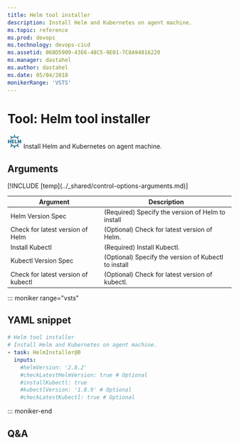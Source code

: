 ```yaml
---
title: Helm tool installer
description: Install Helm and Kubernetes on agent machine.
ms.topic: reference
ms.prod: devops
ms.technology: devops-cicd
ms.assetid: 068D5909-43E6-48C5-9E01-7C8A94816220
ms.manager: dastahel
ms.author: dastahel
ms.date: 05/04/2018
monikerRange: 'VSTS'
---
```


# Tool: Helm tool installer

![](_img/helminstaller.png) Install Helm and Kubernetes on agent machine.

## Arguments

<table><thead><tr><th>Argument</th><th>Description</th></tr></thead>
<tr><td>Helm Version Spec</td><td>(Required) Specify the version of Helm to install</td></tr>
<tr><td>Check for latest version of Helm</td><td>(Optional) Check for latest version of Helm.</td></tr>
<tr><td>Install Kubectl</td><td>(Required) Install Kubectl.</td></tr>
<tr><td>Kubectl Version Spec</td><td>(Optional) Specify the version of Kubectl to install</td></tr>
<tr><td>Check for latest version of kubectl</td><td>(Optional) Check for latest version of kubectl.</td></tr>
[!INCLUDE [temp](../_shared/control-options-arguments.md)]
</table>

::: moniker range="vsts"

## YAML snippet

```YAML
# Helm tool installer
# Install Helm and Kubernetes on agent machine.
- task: HelmInstaller@0
  inputs:
    #helmVersion: '2.8.2' 
    #checkLatestHelmVersion: true # Optional
    #installKubectl: true 
    #kubectlVersion: '1.8.9' # Optional
    #checkLatestKubectl: true # Optional
```

::: moniker-end

## Q&A

<!-- BEGINSECTION class="md-qanda" -->

<!-- ENDSECTION -->
